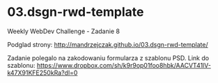 # 03.dsgn-rwd-template
Weekly WebDev Challenge - Zadanie 8

Podglad strony: http://mandrzejczak.github.io/03.dsgn-rwd-template/

Zadanie polegalo na zakodowaniu formularza z szablonu PSD. Link do szablonu: https://www.dropbox.com/sh/k9r9op01foo8hbk/AACVT41lV-k47X91KFE250kRa?dl=0
